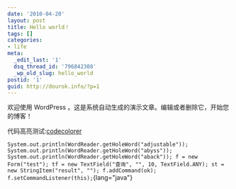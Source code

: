 ```yaml
---
date: '2010-04-20'
layout: post
title: Hello world！
tags: []
categories:
- life
meta:
  _edit_last: '1'
  dsq_thread_id: '796842308'
  _wp_old_slug: hello_world
postid: '1'
guid: http://dourok.info/?p=1
---
```

欢迎使用 WordPress
。这是系统自动生成的演示文章。编辑或者删除它，开始您的博客！

代码高亮测试:[codecolorer](http://wordpress.org/extend/plugins/codecolorer/installation/)

`System.out.println(WordReader.getHoleWord("adjustable")); System.out.println(WordReader.getHoleWord("abyss")); System.out.println(WordReader.getHoleWord("aback")); f = new Form("test"); tf = new TextField("查询", "", 10, TextField.ANY); st = new StringItem("result", ""); f.addCommand(ok); f.setCommandListener(this);`{lang="java"}
